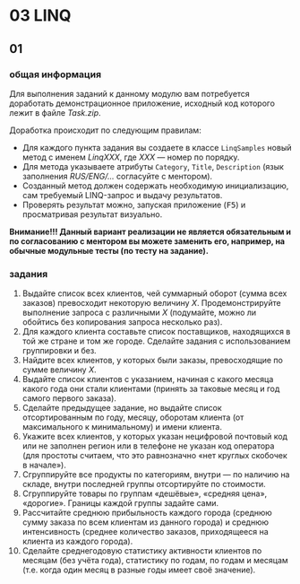 # 03 LINQ

## 01

### общая информация

Для выполнения заданий к данному модулю вам потребуется
доработать демонстрационное приложение,
исходный код которого лежит в файле _Task.zip_.

Доработка происходит по следующим правилам:
* Для каждого пункта задания вы создаете в классе `LinqSamples`
    новый метод с именем _LinqXXX_, где _XXX_ &mdash; номер по порядку.
* Для метода указываете атрибуты `Category`, `Title`, `Description`
    (язык заполнения _RUS/ENG/..._ согласуйте с ментором).
* Созданный метод должен содержать необходимую инициализацию,
    сам требуемый LINQ-запрос и выдачу результатов.
* Проверять результат можно,
    запуская приложение (<kbd>F5</kbd>) и просматривая результат визуально.

**Внимание!!! Данный вариант реализации не является обязательным
и по согласованию с ментором вы можете заменить его,
например, на обычные модульные тесты (по тесту на задание).**

### задания

1.  Выдайте список всех клиентов, чей суммарный оборот (сумма всех заказов)
    превосходит некоторую величину _X_.
    Продемонстрируйте выполнение запроса с различными _X_
    (подумайте, можно ли обойтись без копирования запроса несколько раз).
2.  Для каждого клиента составьте список поставщиков,
    находящихся в той же стране и том же городе.
    Сделайте задания с использованием группировки и без.
3.  Найдите всех клиентов, у которых были заказы,
    превосходящие по сумме величину _X_.
4.  Выдайте список клиентов с указанием,
    начиная с какого месяца какого года они стали клиентами
    (принять за таковые месяц и год самого первого заказа).
5.  Сделайте предыдущее задание, но выдайте список отсортированным
    по году, месяцу, оборотам клиента (от максимального к минимальному)
    и имени клиента.
6.  Укажите всех клиентов, у которых указан нецифровой почтовый код
    или не заполнен регион или в телефоне не указан код оператора
    (для простоты считаем, что это равнозначно «нет круглых скобочек в начале»).
7.  Сгруппируйте все продукты по категориям, внутри &mdash;
    по наличию на складе, внутри последней группы отсортируйте по стоимости.
8.  Сгруппируйте товары по группам «дешёвые», «средняя цена», «дорогие».
    Границы каждой группы задайте сами.
9.  Рассчитайте среднюю прибыльность каждого города
    (среднюю сумму заказа по всем клиентам из данного города)
    и среднюю интенсивность (среднее количество заказов,
    приходящееся на клиента из каждого города).
10. Сделайте среднегодовую статистику активности клиентов по месяцам
    (без учёта года), статистику по годам, по годам и месяцам
    (т.е. когда один месяц в разные годы имеет своё значение).